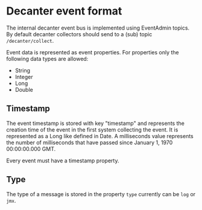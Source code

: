 # Decanter event format

The internal decanter event bus is implemented using EventAdmin topics.
By default decanter collectors should send to a (sub) topic `/decanter/collect`.

Event data is represented as event properties. For properties only the following data types are allowed:

* String
* Integer
* Long
* Double

## Timestamp

The event timestamp is stored with key "timestamp" and represents the creation time of the event in the first system collecting the event. It is represented as a Long like defined in Date. A milliseconds value represents the number of milliseconds that have passed since January 1, 1970 00:00:00.000 GMT. 

Every event must have a timestamp property.

## Type

The type of a message is stored in the property `type`  currently can be `log`  or `jmx`. 
